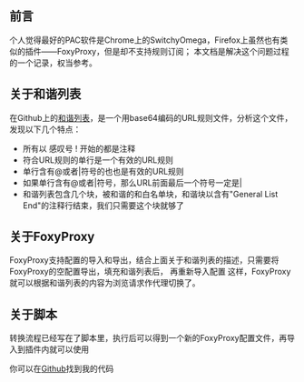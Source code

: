 ## 前言
个人觉得最好的PAC软件是Chrome上的SwitchyOmega，Firefox上虽然也有类似的插件——FoxyProxy，但是却不支持规则订阅；
本文档是解决这个问题过程的一个记录，权当参考。

## 关于和谐列表
在Github上的[和谐列表](https://github.com/gfwlist/gfwlist)，是一个用base64编码的URL规则文件，分析这个文件，发现以下几个特点：
- 所有以 感叹号 ! 开始的都是注释
- 符合URL规则的单行是一个有效的URL规则
- 单行含有@或者|符号的也也是有效的URL规则
- 如果单行含有@或者|符号，那么URL前面最后一个符号一定是|
- 和谐列表包含几个块，被和谐的和白名单块，和谐块以含有"General List End"的注释行结束，我们只需要这个块就够了

## 关于FoxyProxy
FoxyProxy支持配置的导入和导出，结合上面关于和谐列表的描述，只需要将FoxyProxy的空配置导出，填充和谐列表后， 再重新导入配置
这样，FoxyProxy就可以根据和谐列表的内容为浏览请求作代理切换了。

## 关于脚本
转换流程已经写在了脚本里，执行后可以得到一个新的FoxyProxy配置文件，再导入到插件内就可以使用

你可以在[Github](https://github.com/la-chemin/foxyproxy-configuation)找到我的代码
